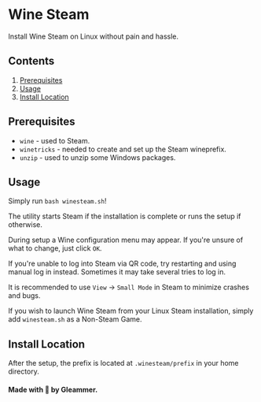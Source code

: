 # Wine Steam

Install Wine Steam on Linux without pain and hassle.

## Contents
1. [Prerequisites](#prerequisites)
2. [Usage](#usage)
3. [Install Location](#install-location)

## Prerequisites

- `wine` - used to Steam.
- `winetricks` - needed to create and set up the Steam wineprefix.
- `unzip` - used to unzip some Windows packages.

## Usage

Simply run `bash winesteam.sh`!

The utility starts Steam if the installation is complete or runs the setup if otherwise.

During setup a Wine configuration menu may appear. If you're unsure of what to change, just click `OK`.

If you're unable to log into Steam via QR code, try restarting and using manual log in instead. Sometimes it may take several tries to log in.

It is recommended to use `View` -> `Small Mode` in Steam to minimize crashes and bugs.

If you wish to launch Wine Steam from your Linux Steam installation, simply add `winesteam.sh` as a Non-Steam Game.

## Install Location

After the setup, the prefix is located at `.winesteam/prefix` in your home directory.

#### Made with 💜 by Gleammer.
